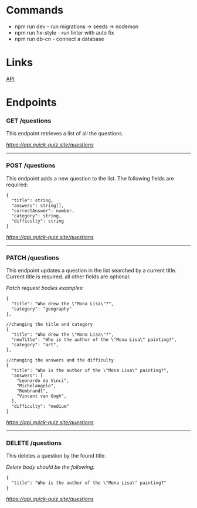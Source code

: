 # Commands

- npm run dev - run migrations -> seeds -> nodemon
- npm run fix-style - run linter with auto fix
- npm run db-cn - connect a database

# Links

[API](https://api.quick-quiz.site/)

# Endpoints

### GET /questions

This endpoint retrieves a list of all the questions.

_https://api.quick-quiz.site/questions_

***

### POST /questions

This endpoint adds a new question to the list.
The following fields are required:
```
{
  "title": string,
  "answers": string[],
  "correctAnswer": number,
  "category": string,
  "difficulty": string
}
```
_https://api.quick-quiz.site/questions_

***

### PATCH /questions

This endpoint updates a question in the list searched by a current title.
Current title is required. all other fields are optional:

_Patch request bodies examples:_
```
{
  "title": "Who drew the \"Mona Lisa\"?",
  "category": "geography"
},

//changing the title and category
{
  "title": "Who drew the \"Mona Lisa\"?",
  "newTitle": "Who is the author of the \"Mona Lisa\" painting?",
  "category": "art",
},

//changing the answers and the difficulty
{
  "title": "Who is the author of the \"Mona Lisa\" painting?",
  "answers": [
    "Leonardo da Vinci",
    "Michelangelo",
    "Rembrandt",
    "Vincent van Gogh",
  ],
  "difficulty": "medium"
}
```

_https://api.quick-quiz.site/questions_

***

### DELETE /questions

This deletes a question by the found title.

_Delete body should be the following:_
```
{
  "title": "Who is the author of the \"Mona Lisa\" painting?"
}
```

_https://api.quick-quiz.site/questions_
